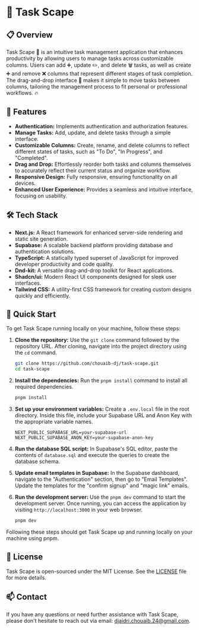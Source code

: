 # 🎯 Task Scape

## 📋 Overview

Task Scape 🎯 is an intuitive task management application that enhances productivity by allowing users to manage tasks across customizable columns. Users can add ➕, update ✏️, and delete 🗑️ tasks, as well as create ➕ and remove ❌ columns that represent different stages of task completion. The drag-and-drop interface 🚀 makes it simple to move tasks between columns, tailoring the management process to fit personal or professional workflows. 🔥

## 🌟 Features

- **Authentication:** Implements authentication and authorization features.
- **Manage Tasks:** Add, update, and delete tasks through a simple interface.
- **Customizable Columns:** Create, rename, and delete columns to reflect different states of tasks, such as "To Do", "In Progress", and "Completed".
- **Drag and Drop:** Effortlessly reorder both tasks and columns themselves to accurately reflect their current status and organize workflow.
- **Responsive Design:** Fully responsive, ensuring functionality on all devices.
- **Enhanced User Experience:** Provides a seamless and intuitive interface, focusing on usability.

## 🛠️ Tech Stack

- **Next.js:** A React framework for enhanced server-side rendering and static site generation.
- **Supabase:** A scalable backend platform providing database and authentication solutions.
- **TypeScript:** A statically typed superset of JavaScript for improved developer productivity and code quality.
- **Dnd-kit:** A versatile drag-and-drop toolkit for React applications.
- **Shadcn/ui:** Modern React UI components designed for sleek user interfaces.
- **Tailwind CSS:** A utility-first CSS framework for creating custom designs quickly and efficiently.

## 🚀 Quick Start

To get Task Scape running locally on your machine, follow these steps:

1. **Clone the repository:** Use the `git clone` command followed by the repository URL. After cloning, navigate into the project directory using the `cd` command.

   ```bash
   git clone https://github.com/chouaib-dj/task-scape.git
   cd task-scape
   ```

2. **Install the dependencies:** Run the `pnpm install` command to install all required dependencies.

   ```bash
   pnpm install
   ```

3. **Set up your environment variables:** Create a `.env.local` file in the root directory. Inside this file, include your Supabase URL and Anon Key with the appropriate variable names.

   ```plaintext
   NEXT_PUBLIC_SUPABASE_URL=your-supabase-url
   NEXT_PUBLIC_SUPABASE_ANON_KEY=your-supabase-anon-key
   ```

4. **Run the database SQL script:** In Supabase's SQL editor, paste the contents of `database.sql` and execute the queries to create the database schema.

5. **Update email templates in Supabase:** In the Supabase dashboard, navigate to the "Authentication" section, then go to "Email Templates". Update the templates for the "confirm signup" and "magic link" emails.

6. **Run the development server:** Use the `pnpm dev` command to start the development server. Once running, you can access the application by visiting `http://localhost:3000` in your web browser.

   ```bash
   pnpm dev
   ```

Following these steps should get Task Scape up and running locally on your machine using pnpm.

## 📑 License

Task Scape is open-sourced under the MIT License. See the [LICENSE](LICENSE) file for more details.

## 📫 Contact

If you have any questions or need further assistance with Task Scape, please don't hesitate to reach out via email: [djaidri.chouaib.24@gmail.com](mailto:djaidri.chouaib.24@gmail.com).
